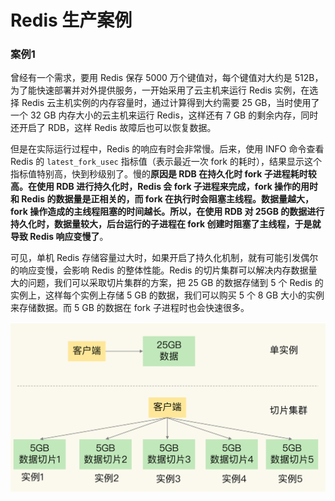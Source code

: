 # Redis 生产案例

### 案例1

曾经有一个需求，要用 Redis 保存 5000 万个键值对，每个键值对大约是 512B，为了能快速部署并对外提供服务，一开始采用了云主机来运行 Redis 实例，在选择 Redis 云主机实例的内存容量时，通过计算得到大约需要 25 GB，当时使用了一个 32 GB 内存大小的云主机来运行 Redis，这样还有 7 GB 的剩余内存，同时还开启了 RDB，这样 Redis 故障后也可以恢复数据。

但是在实际运行过程中，Redis 的响应有时会非常慢。后来，使用 INFO 命令查看 Redis 的 `latest_fork_usec` 指标值（表示最近一次 fork 的耗时），结果显示这个指标值特别高，快到秒级别了。慢的**原因是 RDB 在持久化时 fork 子进程耗时较高。在使用 RDB 进行持久化时，Redis 会 fork 子进程来完成，fork 操作的用时和 Redis 的数据量是正相关的，而 fork 在执行时会阻塞主线程。数据量越大，fork 操作造成的主线程阻塞的时间越长。所以，在使用 RDB 对 25GB 的数据进行持久化时，数据量较大，后台运行的子进程在 fork 创建时阻塞了主线程，于是就导致 Redis 响应变慢了**。

可见，单机 Redis 存储容量过大时，如果开启了持久化机制，就有可能引发偶尔的响应变慢，会影响 Redis 的整体性能。Redis 的切片集群可以解决内存数据量大的问题，我们可以采取切片集群的方案，把 25 GB 的数据存储到 5 个 Redis 的实例上，这样每个实例上存储 5 GB 的数据，我们可以购买 5 个 8 GB 大小的实例来存储数据。而 5 GB 的数据在 fork 子进程时也会快速很多。

![](../../.gitbook/assets/image%20%2883%29.png)



